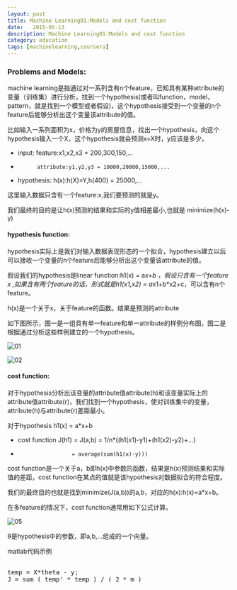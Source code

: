 ```yaml
---
layout: post
title: Machine Learning01:Models and cost function
date:   2015-05-13
description: Machine Learning01:Models and cost function
category: education
tags: [machinelearning,coursera]
---
```


### Problems and Models:

machine learning是指通过对一系列含有n个feature，已知具有某种attribute的变量（训练集）进行分析，找到一个hypothesis(或者叫function，model，pattern，就是找到一个模型或者假设)，这个hypothesis接受到一个变量的n个feature后能够分析出这个变量该attribute的值。

比如输入一系列面积为x，价格为y的房屋信息，找出一个hypothesis，向这个hypothesis输入一个X，这个hypothesis就会预测x=X时，y应该是多少。

* input:	feature:x1,x2,x3 = 200,300,150,...
*			attribute:y1,y2,y3 = 10000,20000,15000,...

* hypothesis:	h(x):h(X)=Y,h(400) = 25000,...

这里输入数据只含有一个feature:x,我们要预测的就是y。

我们最终的目的是让h(x)预测的结果和实际的y值相差最小,也就是 minimize(h(x)-y)

<!-- more -->

#### hypothesis function:

hypothesis实际上是我们对输入数据表现形态的一个拟合，hypothesis建立以后可以接收一个变量的n个feature后能够分析出这个变量该attribute的值。

假设我们的hypothesis是linear function:h1(x) = a*x+b  ，假设只含有一个feature x ,如果含有两个feature的话，形式就是h1(x1,x2) = a*x1+b*x2+c，可以含有n个feature。

h(x)是一个关于x，关于feature的函数。结果是预测的attribute

如下图所示，图一是一组具有单一feature和单一attribute的样例分布图，图二是根据通过分析这些样例建立的一个hypothesis。

![01](http://obhvbhenx.bkt.clouddn.com//image/blog/coursera/ml_01.png)

![02](http://obhvbhenx.bkt.clouddn.com//image/blog/coursera/ml_02.png)

#### cost function:

对于hypothesis分析出该变量的attribute值attribute(h)和该变量实际上的attribute值attribute(r)，我们找到一个hypothesis，使对训练集中的变量，attribute(h)与attribute(r)差距最小。

对于hypothesis h1(x) = a*x+b 

* cost function J(h1) = J(a,b) = 1/n*((h1(x1)-y1)+(h1(x2)-y2)+...)
* 					   = average(sum(h1(x)-y)))
					 
cost function是一个关于a，b即h(x)中参数的函数，结果是h(x)预测结果和实际值的差距，cost function在某点的值就是该hypothesis对数据拟合的符合程度。

我们的最终目的也就是找到minimize(J(a,b))的a,b，对应的h(x):h(x)=a*x+b。

在多feature的情况下，cost function通常用如下公式计算。

![05](http://obhvbhenx.bkt.clouddn.com//image/blog/coursera/ml_05.png)

θ是hypothesis中的参数，即a,b,...组成的一个向量。

matlab代码示例

<pre>

temp = X*theta - y;
J = sum ( temp' * temp ) / ( 2 * m )

</pre>